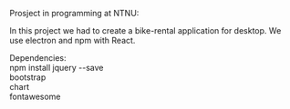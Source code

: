Prosject in programming at NTNU: 

In this project we had to create a bike-rental application for desktop. 
We use electron and npm with React. 


Dependencies:
<br>
npm install jquery --save
<br>
bootstrap
<br>
chart
<br>
fontawesome
